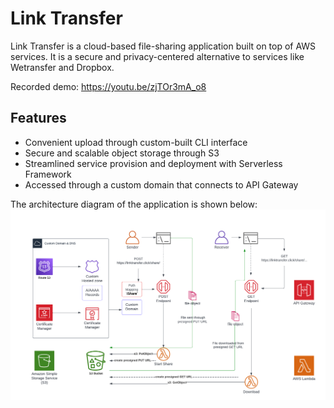 # Link Transfer
Link Transfer is a cloud-based file-sharing application built on top of AWS services. It is a secure and privacy-centered alternative to services like Wetransfer and Dropbox.

Recorded demo: https://youtu.be/zjTOr3mA_o8

## Features
* Convenient upload through custom-built CLI interface
* Secure and scalable object storage through S3
* Streamlined service provision and deployment with Serverless Framework
* Accessed through a custom domain that connects to API Gateway

The architecture diagram of the application is shown below:
![arch-diagram](./AWS-arch-diagram.png)

